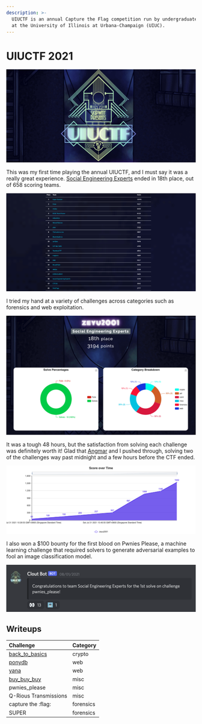 ```yaml
---
description: >-
  UIUCTF is an annual Capture the Flag competition run by undergraduate students
  at the University of Illinois at Urbana-Champaign (UIUC).
---
```


# UIUCTF 2021

![](../../.gitbook/assets/image%20%2822%29.png)

This was my first time playing the annual UIUCTF, and I must say it was a really great experience. [Social Engineering Experts](https://ctftime.org/team/154571) ended in 18th place, out of 658 scoring teams.

![](../../.gitbook/assets/screenshot-2021-08-03-at-11.30.14-am.png)

I tried my hand at a variety of challenges across categories such as forensics and web exploitation.

![](../../.gitbook/assets/screenshot-2021-08-03-at-11.46.09-am.png)

It was a tough 48 hours, but the satisfaction from solving each challenge was definitely worth it! Glad that [Angmar](https://angmar2722.github.io/CTFwriteups/2021/uiuctf2021/) and I pushed through, solving two of the challenges way past midnight and a few hours before the CTF ended.



![](../../.gitbook/assets/score-over-time.png)

I also won a $100 bounty for the first blood on Pwnies Please, a machine learning challenge that required solvers to generate adversarial examples to fool an image classification model.

![](../../.gitbook/assets/screenshot-2021-08-03-at-12.10.01-pm.png)

## Writeups

| Challenge | Category |
| :--- | :--- |
| [back\_to\_basics](back_to_basics.md) | crypto |
| [ponydb](ponydb.md) | web |
| [yana](yana.md) | web |
| [buy\_buy\_buy](buy_buy_buy.md) | misc |
| pwnies\_please | misc |
| Q-Rious Transmissions | misc |
| capture the :flag: | forensics |
| SUPER | forensics |

